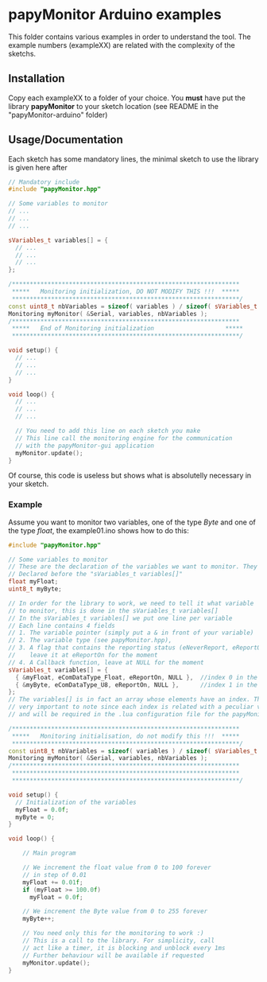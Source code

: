 # papyMonitor Arduino examples

This folder contains various examples in order to understand the tool. The example numbers (exampleXX) are related with the complexity of the sketchs. 

## Installation

Copy each exampleXX to a folder of your choice. You **must** have put the library **papyMonitor** to your sketch location (see README in the "papyMonitor-arduino" folder)

## Usage/Documentation

Each sketch has some mandatory lines, the minimal sketch to use the library is given here after

```cpp
// Mandatory include
#include "papyMonitor.hpp"

// Some variables to monitor
// ...
// ...
// ...

sVariables_t variables[] = {
  // ...
  // ...
  // ...
};

/****************************************************************
 *****   Monitoring initialization, DO NOT MODIFY THIS !!!  *****
 ****************************************************************/
const uint8_t nbVariables = sizeof( variables ) / sizeof( sVariables_t );
Monitoring myMonitor( &Serial, variables, nbVariables );
/****************************************************************
 *****   End of Monitoring initialization                    *****
 ****************************************************************/

void setup() {
  // ...
  // ...
  // ...
}

void loop() {
  // ...
  // ...
  // ...

  // You need to add this line on each sketch you make
  // This line call the monitoring engine for the communication
  // with the papyMonitor-gui application
  myMonitor.update();
}
```

Of course, this code is useless but shows what is absolutelly necessary in your sketch.

### Example
Assume you want to monitor two variables, one of the type *Byte* and one of the type *float*, the example01.ino shows how to do this:

```cpp
#include "papyMonitor.hpp"

// Some variables to monitor
// These are the declaration of the variables we want to monitor. They must be
// Declared before the "sVariables_t variables[]"
float myFloat;  
uint8_t myByte;

// In order for the library to work, we need to tell it what variable
// to monitor, this is done in the sVariables_t variables[]
// In the sVariables_t variables[] we put one line per variable
// Each line contains 4 fields
// 1. The variable pointer (simply put a & in front of your variable)
// 2. The variable type (see papyMonitor.hpp),
// 3. A flag that contains the reporting status (eNeverReport, eReportOff, eReportOn)
//    leave it at eReportOn for the moment
// 4. A Callback function, leave at NULL for the moment
sVariables_t variables[] = {
  { &myFloat, eComDataType_Float, eReportOn, NULL },  //index 0 in the .lua file
  { &myByte, eComDataType_U8, eReportOn, NULL },      //index 1 in the .lua file
};
// The variables[] is in fact an array whose elements have an index. This is
// very important to note since each index is related with a peculiar variable
// and will be required in the .lua configuration file for the papyMonitor-gui

/****************************************************************
 *****   Monitoring initialisation, do not modify this !!!  *****
 ****************************************************************/
const uint8_t nbVariables = sizeof( variables ) / sizeof( sVariables_t );
Monitoring myMonitor( &Serial, variables, nbVariables );
/****************************************************************
 ****************************************************************
 ****************************************************************/

void setup() {
  // Initialization of the variables
  myFloat = 0.0f;
  myByte = 0;
}

void loop() {

    // Main program

    // We increment the float value from 0 to 100 forever
    // in step of 0.01
    myFloat += 0.01f;
    if (myFloat >= 100.0f)
      myFloat = 0.0f;

    // We increment the Byte value from 0 to 255 forever
    myByte++;

    // You need only this for the monitoring to work :)
    // This is a call to the library. For simplicity, call
    // act like a timer, it is blocking and unblock every 1ms
    // Further behaviour will be available if requested
    myMonitor.update();
}
```

